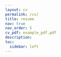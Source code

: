```yaml
---
layout: cv
permalink: /cv/
title: resume
nav: true
nav_order: 5
cv_pdf: example_pdf.pdf
description:
toc:
  sidebar: left
---
```

